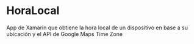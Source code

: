 # HoraLocal
App de Xamarin que obtiene la hora local de un dispositivo en base a su ubicación y el API de Google Maps Time Zone 
